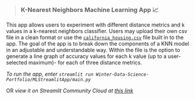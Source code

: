 > ### K-Nearest Neighbors Machine Learning App :chart_with_upwards_trend:

This app allows users to experiment with different distance metrics and k values in a k-nearest neighbors classifier. Users may upload their own csv file in a clean format or use the [`california_housing.csv`](https://github.com/akmand/datasets/blob/main/california_housing.csv) file built in to the app. The goal of the app is to break down the components of a KNN model in an adjustable and understandable way. Within the file is the option to generate a line graph of accuracy values for each k value (up to a user-selected maximum)- for each of three distance metrics.

*To run the app, enter `streamlit run Winter-Data-Science-Portfolio/MLStreamlitApp/main.py`* 

OR *view it on Streamlit Community Cloud at [this link](https://knnmachinelearningapp.streamlit.app)*
